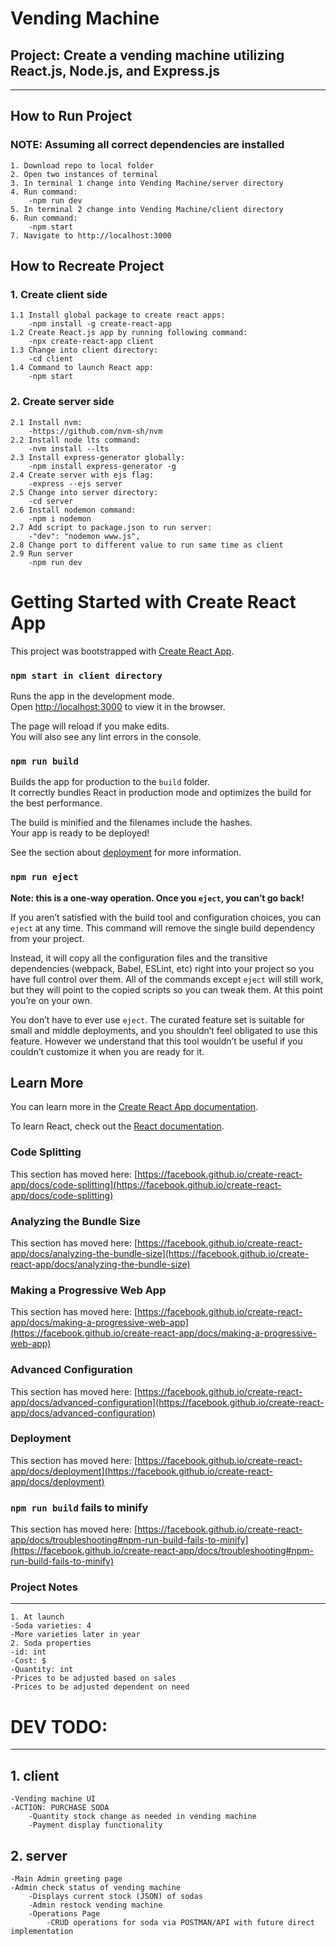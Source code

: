 # Vending Machine
## Project: Create a vending machine utilizing React.js, Node.js, and Express.js

-----------------------
How to Run Project
------------------------------------------
### NOTE: Assuming all correct dependencies are installed
    1. Download repo to local folder
    2. Open two instances of terminal
    3. In terminal 1 change into Vending Machine/server directory
    4. Run command:
        -npm run dev
    5. In terminal 2 change into Vending Machine/client directory
    6. Run command:
        -npm start
    7. Navigate to http://localhost:3000

How to Recreate Project
------------------------------------------
### 1. Create client side
    1.1 Install global package to create react apps:
        -npm install -g create-react-app
    1.2 Create React.js app by running following command:
        -npx create-react-app client
    1.3 Change into client directory:
        -cd client
    1.4 Command to launch React app:
        -npm start
### 2. Create server side
    2.1 Install nvm:
        -https://github.com/nvm-sh/nvm
    2.2 Install node lts command:
        -nvm install --lts
    2.3 Install express-generator globally:
        -npm install express-generator -g
    2.4 Create server with ejs flag:
        -express --ejs server
    2.5 Change into server directory:
        -cd server
    2.6 Install nodemon command:
        -npm i nodemon
    2.7 Add script to package.json to run server:
        -"dev": "nodemon www.js",
    2.8 Change port to different value to run same time as client
    2.9 Run server
        -npm run dev

# Getting Started with Create React App

This project was bootstrapped with [Create React App](https://github.com/facebook/create-react-app).

### `npm start in client directory`

Runs the app in the development mode.\
Open [http://localhost:3000](http://localhost:3000) to view it in the browser.

The page will reload if you make edits.\
You will also see any lint errors in the console.

### `npm run build`

Builds the app for production to the `build` folder.\
It correctly bundles React in production mode and optimizes the build for the best performance.

The build is minified and the filenames include the hashes.\
Your app is ready to be deployed!

See the section about [deployment](https://facebook.github.io/create-react-app/docs/deployment) for more information.

### `npm run eject`

**Note: this is a one-way operation. Once you `eject`, you can’t go back!**

If you aren’t satisfied with the build tool and configuration choices, you can `eject` at any time. This command will remove the single build dependency from your project.

Instead, it will copy all the configuration files and the transitive dependencies (webpack, Babel, ESLint, etc) right into your project so you have full control over them. All of the commands except `eject` will still work, but they will point to the copied scripts so you can tweak them. At this point you’re on your own.

You don’t have to ever use `eject`. The curated feature set is suitable for small and middle deployments, and you shouldn’t feel obligated to use this feature. However we understand that this tool wouldn’t be useful if you couldn’t customize it when you are ready for it.

## Learn More

You can learn more in the [Create React App documentation](https://facebook.github.io/create-react-app/docs/getting-started).

To learn React, check out the [React documentation](https://reactjs.org/).

### Code Splitting

This section has moved here: [https://facebook.github.io/create-react-app/docs/code-splitting](https://facebook.github.io/create-react-app/docs/code-splitting)

### Analyzing the Bundle Size

This section has moved here: [https://facebook.github.io/create-react-app/docs/analyzing-the-bundle-size](https://facebook.github.io/create-react-app/docs/analyzing-the-bundle-size)

### Making a Progressive Web App

This section has moved here: [https://facebook.github.io/create-react-app/docs/making-a-progressive-web-app](https://facebook.github.io/create-react-app/docs/making-a-progressive-web-app)

### Advanced Configuration

This section has moved here: [https://facebook.github.io/create-react-app/docs/advanced-configuration](https://facebook.github.io/create-react-app/docs/advanced-configuration)

### Deployment

This section has moved here: [https://facebook.github.io/create-react-app/docs/deployment](https://facebook.github.io/create-react-app/docs/deployment)

### `npm run build` fails to minify

This section has moved here: [https://facebook.github.io/create-react-app/docs/troubleshooting#npm-run-build-fails-to-minify](https://facebook.github.io/create-react-app/docs/troubleshooting#npm-run-build-fails-to-minify)



### Project Notes
-----------------------
    1. At launch
    -Soda varieties: 4
    -More varieties later in year
    2. Soda properties
    -id: int
    -Cost: $
    -Quantity: int
    -Prices to be adjusted based on sales
    -Prices to be adjusted dependent on need

# DEV TODO:
-----------------------
## 1. client
    -Vending machine UI
    -ACTION: PURCHASE SODA
        -Quantity stock change as needed in vending machine
        -Payment display functionality
## 2. server
    -Main Admin greeting page
    -Admin check status of vending machine
        -Displays current stock (JSON) of sodas
        -Admin restock vending machine
        -Operations Page
            -CRUD operations for soda via POSTMAN/API with future direct implementation